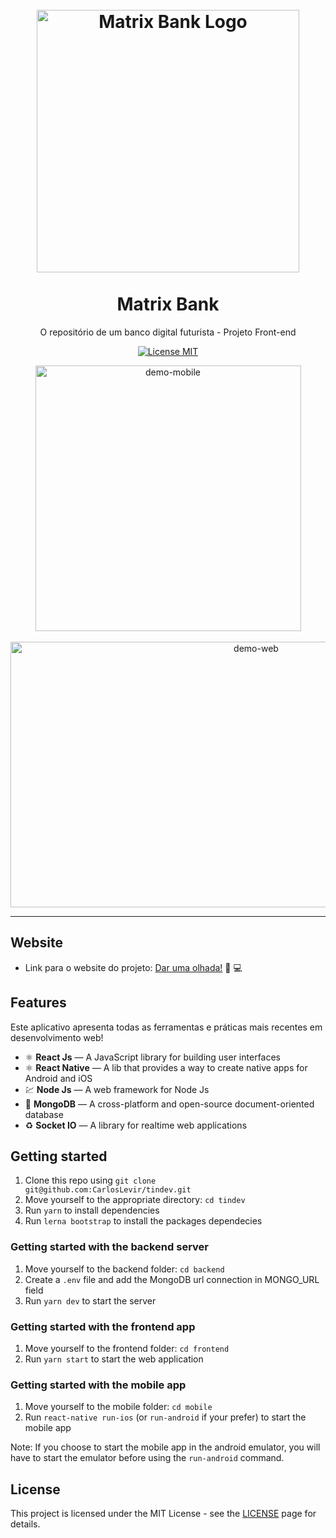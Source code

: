<h1 align="center">
<br>
  <img src="https://user-images.githubusercontent.com/85365177/141165026-22a982f5-9de5-4032-bdf8-76d3f544c644.png" alt="Matrix Bank Logo" width="420">
<br>
<br>
Matrix Bank
</h1>

<p align="center">O repositório de um banco digital futurista - Projeto Front-end</p>

<p align="center">
  <a href="https://opensource.org/licenses/MIT">
    <img src="https://img.shields.io/badge/License-MIT-blue.svg" alt="License MIT">
  </a>
</p>

<div align="center">
  <img src="https://user-images.githubusercontent.com/85365177/141128034-554a17bb-d5a3-41ff-ab42-bab1f423fec8.gif" alt="demo-mobile" height="425">
</div>
<br>
<div align="center">
  <img src="https://user-images.githubusercontent.com/85365177/141133179-770c9afc-ee3b-4a7e-8302-660855f2e452.gif" alt="demo-web" height="425" width="770">
</div>
  


<hr />

## Website
- Link para o website do projeto:  <a href="http://matrix-bank.surge.sh/" target="_blank">  Dar uma olhada!</a> 👀 💻 

## Features

Este aplicativo apresenta todas as ferramentas e práticas mais recentes em desenvolvimento web!

- ⚛️ **React Js** — A JavaScript library for building user interfaces
- ⚛️ **React Native** — A lib that provides a way to create native apps for Android and iOS
- 💹 **Node Js** — A web framework for Node Js
- 📄 **MongoDB** — A cross-platform and open-source document-oriented database
- ♻️ **Socket IO** — A library for realtime web applications 

## Getting started

1. Clone this repo using `git clone git@github.com:CarlosLevir/tindev.git`
2. Move yourself to the appropriate directory: `cd tindev`<br />
3. Run `yarn` to install dependencies<br />
4. Run `lerna bootstrap` to install the packages dependecies

### Getting started with the backend server

1. Move yourself to the backend folder: `cd backend`
2. Create a `.env` file and add the MongoDB url connection in MONGO_URL field
3. Run `yarn dev` to start the server

### Getting started with the frontend app

1. Move yourself to the frontend folder: `cd frontend`
2. Run `yarn start` to start the web application

### Getting started with the mobile app

1. Move yourself to the mobile folder: `cd mobile`
2. Run `react-native run-ios` (or `run-android` if your prefer) to start the mobile app

Note: If you choose to start the mobile app in the android emulator, you will have to start the emulator before using
the `run-android` command.


## License

This project is licensed under the MIT License - see the [LICENSE](https://opensource.org/licenses/MIT) page for details.


